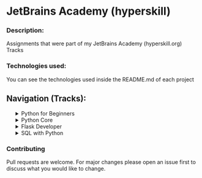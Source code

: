 # JetBrains Academy (hyperskill)

### Description: 
Assignments that were part of my JetBrains Academy (hyperskill.org) Tracks

### Technologies used:
You can see the technologies used inside the README.md of each project

## Navigation (Tracks):
<ul style="list-style-type: none">
	<li><details>
		<summary>Python for Beginners</summary>
		<ul style="list-style-type: none">
			<li><blockquote>Introduction to Python</blockquote></li>
			<li><a href="https://github.com/ggwmwgg/jb/tree/main/TicTacToe_HS" target="_blank">Simple Tic Tac Toe (Challenging)</a></li>
		<ul>
	</details></li>
	<li><details>
		<summary>Python Core</summary>
		<ul style="list-style-type: none">
			<li><blockquote>This track is dedicated to core Python skills that will give a solid base and allow to pursue any further direction</blockquote></li>
			<li><a href="https://github.com/ggwmwgg/jb/tree/main/Scraper_HS" target="_blank">Web Scraper (Medium)</a></li>
			<li><a href="https://github.com/ggwmwgg/jb/tree/main/Arithmetic_HS" target="_blank">Arithmetic Exam Application (Medium)</a></li>
			<li><a href="https://github.com/ggwmwgg/jb/tree/main/TicTacToe_HS" target="_blank">Simple Tic Tac Toe (Medium)</a></li>
			<li><a href="https://github.com/ggwmwgg/jb/tree/main/Easyrider_HS" target="_blank">Easy Rider Bus Company (Hard)</a></li>
			<li><a href="https://github.com/ggwmwgg/jb/tree/main/Flashcards_HS" target="_blank">Flashcards (Challenging)</a></li>
			<li><a href="https://github.com/ggwmwgg/jb/tree/main/Calculator_HS" target="_blank">Smart Calculator (Challenging)</a></li>
		<ul>
	</details></li>
	<li><details>
		<summary>Flask Developer</summary>
		<ul style="list-style-type: none">
			<li><blockquote>Python is mostly used for building backends, Flask also allows you to create a simple frontend for your app without taking too much effort.</blockquote></li>
			<li><a href="https://github.com/ggwmwgg/jb" target="_blank">Will upload my projects after finishing this track</a></li>
		<ul>
	</details></li>
	<li><details>
		<summary>SQL with Python</summary>
		<ul style="list-style-type: none">
			<li><blockquote>Knowledge of SQL is one of the most important skills required for working with data. SQL is the glue that allows an application to interact with databases and the information they store.</blockquote></li>
			<li><a href="https://github.com/ggwmwgg/jb" target="_blank">Will upload my projects after finishing this track</a></li>
		<ul>
	</details></li>
</ul>


### Contributing

Pull requests are welcome. For major changes please open an issue first to discuss what you would like to change.
